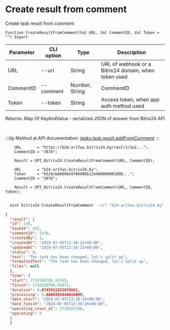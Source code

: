 ﻿---
sidebar_position: 7
---

# Create result from comment
 Create task result from comment



`Function CreateResultFromComment(Val URL, Val CommentID, Val Token = "") Export`

  | Parameter | CLI option | Type | Description |
  |-|-|-|-|
  | URL | --url | String | URL of webhook or a Bitrix24 domain, when token used |
  | CommentID | --comment | Number, String | CommentID |
  | Token | --token | String | Access token, when app auth method used |

  
  Returns:  Map Of KeyAndValue - serialized JSON of answer from Bitrix24 API

<br/>

:::tip
Method at API documentation: [tasks.task.result.addFromComment](https://dev.1c-bitrix.ru/rest_help/tasks/task/tasks/tasks_task_result_addFromComment.php)
:::
<br/>


```bsl title="Code example"
    URL       = "https://b24-ar17wx.bitrix24.by/rest/1/1o2...";
    CommentID = "3974";

    Result = OPI_Bitrix24.CreateResultFromComment(URL, CommentID);

    URL       = "b24-ar17wx.bitrix24.by";
    Token     = "b529cb66006e9f06006b12e400000001000...";
    CommentID = "3976";

    Result = OPI_Bitrix24.CreateResultFromComment(URL, CommentID, Token);
```



```sh title="CLI command example"
    
  oint bitrix24 CreateResultFromComment --url "b24-ar17wx.bitrix24.by" --comment "2936" --token "fe3fa966006e9f06006b12e400000001000..."

```

```json title="Result"
{
  "result": {
  "id": 130,
  "taskId": 432,
  "commentId": 1376,
  "createdBy": 1,
  "createdAt": "2024-07-05T13:38:22+00:00",
  "updatedAt": "2024-07-05T13:38:22+00:00",
  "status": 0,
  "text": "The task has been changed, let's split up",
  "formattedText": "The task has been changed, let's split up",
  "files": null
  },
  "time": {
  "start": 1720186706.85195,
  "finish": 1720186706.92671,
  "duration": 0.0747611522674561,
  "processing": 0.0460391044616699,
  "date_start": "2024-07-05T13:38:26+00:00",
  "date_finish": "2024-07-05T13:38:26+00:00",
  "operating_reset_at": 1720187306,
  "operating": 0
  }
  }
```
